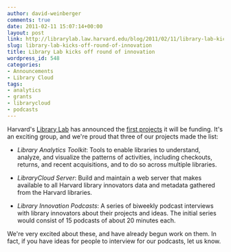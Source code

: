 ```yaml
---
author: david-weinberger
comments: true
date: 2011-02-11 15:07:14+00:00
layout: post
link: http://librarylab.law.harvard.edu/blog/2011/02/11/library-lab-kicks-off-round-of-innovation/
slug: library-lab-kicks-off-round-of-innovation
title: Library Lab kicks off round of innovation
wordpress_id: 548
categories:
- Announcements
- Library Cloud
tags:
- analytics
- grants
- librarycloud
- podcasts
---
```


Harvard's [Library Lab](http://osc.hul.harvard.edu/liblab) has announced the [first projects](http://osc.hul.harvard.edu/liblab/prop1) it will be funding. It's an exciting group, and we're proud that three of our projects made the list:




  * _Library Analytics Toolkit_: Tools to enable libraries to understand, analyze, and visualize the patterns of activities, including checkouts, returns, and recent acquisitions, and to do so across multiple libraries.



  * _LibraryCloud Server_: Build and maintain a web server that makes available to all Harvard library innovators data and metadata gathered from the Harvard libraries.



  * _Library Innovation Podcasts_: A series of biweekly podcast interviews with library innovators about their projects and ideas. The initial series would consist of 15 podcasts of about 20 minutes each.






We're very excited about these, and have already begun work on them. In fact, if you have ideas for people to interview for our podcasts, let us know.
